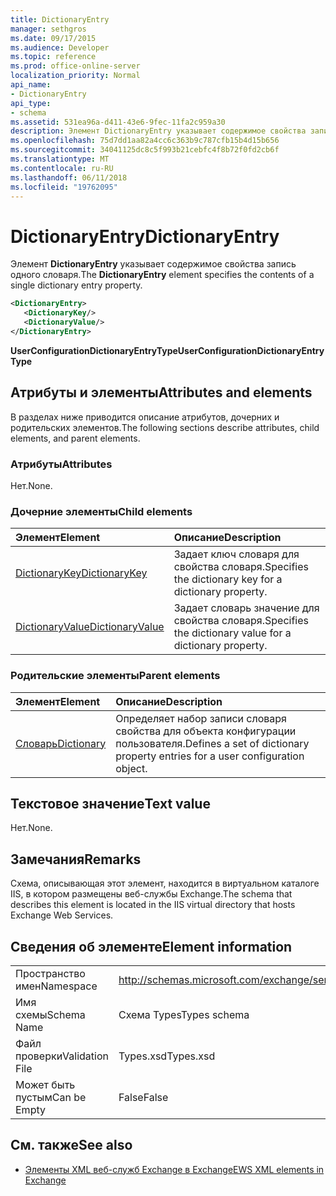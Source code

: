 ```yaml
---
title: DictionaryEntry
manager: sethgros
ms.date: 09/17/2015
ms.audience: Developer
ms.topic: reference
ms.prod: office-online-server
localization_priority: Normal
api_name:
- DictionaryEntry
api_type:
- schema
ms.assetid: 531ea96a-d411-43e6-9fec-11fa2c959a30
description: Элемент DictionaryEntry указывает содержимое свойства запись одного словаря.
ms.openlocfilehash: 75d7dd1aa82a4cc6c363b9c787cfb15b4d15b656
ms.sourcegitcommit: 34041125dc8c5f993b21cebfc4f8b72f0fd2cb6f
ms.translationtype: MT
ms.contentlocale: ru-RU
ms.lasthandoff: 06/11/2018
ms.locfileid: "19762095"
---
```

# <a name="dictionaryentry"></a><span data-ttu-id="8657a-103">DictionaryEntry</span><span class="sxs-lookup"><span data-stu-id="8657a-103">DictionaryEntry</span></span>

<span data-ttu-id="8657a-104">Элемент **DictionaryEntry** указывает содержимое свойства запись одного словаря.</span><span class="sxs-lookup"><span data-stu-id="8657a-104">The **DictionaryEntry** element specifies the contents of a single dictionary entry property.</span></span> 
  
```xml
<DictionaryEntry>
   <DictionaryKey/>
   <DictionaryValue/>
</DictionaryEntry>
```

 <span data-ttu-id="8657a-105">**UserConfigurationDictionaryEntryType**</span><span class="sxs-lookup"><span data-stu-id="8657a-105">**UserConfigurationDictionaryEntryType**</span></span>
## <a name="attributes-and-elements"></a><span data-ttu-id="8657a-106">Атрибуты и элементы</span><span class="sxs-lookup"><span data-stu-id="8657a-106">Attributes and elements</span></span>

<span data-ttu-id="8657a-107">В разделах ниже приводится описание атрибутов, дочерних и родительских элементов.</span><span class="sxs-lookup"><span data-stu-id="8657a-107">The following sections describe attributes, child elements, and parent elements.</span></span>
  
### <a name="attributes"></a><span data-ttu-id="8657a-108">Атрибуты</span><span class="sxs-lookup"><span data-stu-id="8657a-108">Attributes</span></span>

<span data-ttu-id="8657a-109">Нет.</span><span class="sxs-lookup"><span data-stu-id="8657a-109">None.</span></span>
  
### <a name="child-elements"></a><span data-ttu-id="8657a-110">Дочерние элементы</span><span class="sxs-lookup"><span data-stu-id="8657a-110">Child elements</span></span>

|<span data-ttu-id="8657a-111">**Элемент**</span><span class="sxs-lookup"><span data-stu-id="8657a-111">**Element**</span></span>|<span data-ttu-id="8657a-112">**Описание**</span><span class="sxs-lookup"><span data-stu-id="8657a-112">**Description**</span></span>|
|:-----|:-----|
|[<span data-ttu-id="8657a-113">DictionaryKey</span><span class="sxs-lookup"><span data-stu-id="8657a-113">DictionaryKey</span></span>](dictionarykey.md) <br/> |<span data-ttu-id="8657a-114">Задает ключ словаря для свойства словаря.</span><span class="sxs-lookup"><span data-stu-id="8657a-114">Specifies the dictionary key for a dictionary property.</span></span>  <br/> |
|[<span data-ttu-id="8657a-115">DictionaryValue</span><span class="sxs-lookup"><span data-stu-id="8657a-115">DictionaryValue</span></span>](dictionaryvalue.md) <br/> |<span data-ttu-id="8657a-116">Задает словарь значение для свойства словаря.</span><span class="sxs-lookup"><span data-stu-id="8657a-116">Specifies the dictionary value for a dictionary property.</span></span>  <br/> |
   
### <a name="parent-elements"></a><span data-ttu-id="8657a-117">Родительские элементы</span><span class="sxs-lookup"><span data-stu-id="8657a-117">Parent elements</span></span>

|<span data-ttu-id="8657a-118">**Элемент**</span><span class="sxs-lookup"><span data-stu-id="8657a-118">**Element**</span></span>|<span data-ttu-id="8657a-119">**Описание**</span><span class="sxs-lookup"><span data-stu-id="8657a-119">**Description**</span></span>|
|:-----|:-----|
|[<span data-ttu-id="8657a-120">Словарь</span><span class="sxs-lookup"><span data-stu-id="8657a-120">Dictionary</span></span>](dictionary.md) <br/> |<span data-ttu-id="8657a-121">Определяет набор записи словаря свойства для объекта конфигурации пользователя.</span><span class="sxs-lookup"><span data-stu-id="8657a-121">Defines a set of dictionary property entries for a user configuration object.</span></span>  <br/> |
   
## <a name="text-value"></a><span data-ttu-id="8657a-122">Текстовое значение</span><span class="sxs-lookup"><span data-stu-id="8657a-122">Text value</span></span>

<span data-ttu-id="8657a-123">Нет.</span><span class="sxs-lookup"><span data-stu-id="8657a-123">None.</span></span>
  
## <a name="remarks"></a><span data-ttu-id="8657a-124">Замечания</span><span class="sxs-lookup"><span data-stu-id="8657a-124">Remarks</span></span>

<span data-ttu-id="8657a-125">Схема, описывающая этот элемент, находится в виртуальном каталоге IIS, в котором размещены веб-службы Exchange.</span><span class="sxs-lookup"><span data-stu-id="8657a-125">The schema that describes this element is located in the IIS virtual directory that hosts Exchange Web Services.</span></span>
  
## <a name="element-information"></a><span data-ttu-id="8657a-126">Сведения об элементе</span><span class="sxs-lookup"><span data-stu-id="8657a-126">Element information</span></span>

|||
|:-----|:-----|
|<span data-ttu-id="8657a-127">Пространство имен</span><span class="sxs-lookup"><span data-stu-id="8657a-127">Namespace</span></span>  <br/> |http://schemas.microsoft.com/exchange/services/2006/types  <br/> |
|<span data-ttu-id="8657a-128">Имя схемы</span><span class="sxs-lookup"><span data-stu-id="8657a-128">Schema Name</span></span>  <br/> |<span data-ttu-id="8657a-129">Схема Types</span><span class="sxs-lookup"><span data-stu-id="8657a-129">Types schema</span></span>  <br/> |
|<span data-ttu-id="8657a-130">Файл проверки</span><span class="sxs-lookup"><span data-stu-id="8657a-130">Validation File</span></span>  <br/> |<span data-ttu-id="8657a-131">Types.xsd</span><span class="sxs-lookup"><span data-stu-id="8657a-131">Types.xsd</span></span>  <br/> |
|<span data-ttu-id="8657a-132">Может быть пустым</span><span class="sxs-lookup"><span data-stu-id="8657a-132">Can be Empty</span></span>  <br/> |<span data-ttu-id="8657a-133">False</span><span class="sxs-lookup"><span data-stu-id="8657a-133">False</span></span>  <br/> |
   
## <a name="see-also"></a><span data-ttu-id="8657a-134">См. также</span><span class="sxs-lookup"><span data-stu-id="8657a-134">See also</span></span>

- [<span data-ttu-id="8657a-135">Элементы XML веб-служб Exchange в Exchange</span><span class="sxs-lookup"><span data-stu-id="8657a-135">EWS XML elements in Exchange</span></span>](ews-xml-elements-in-exchange.md)

